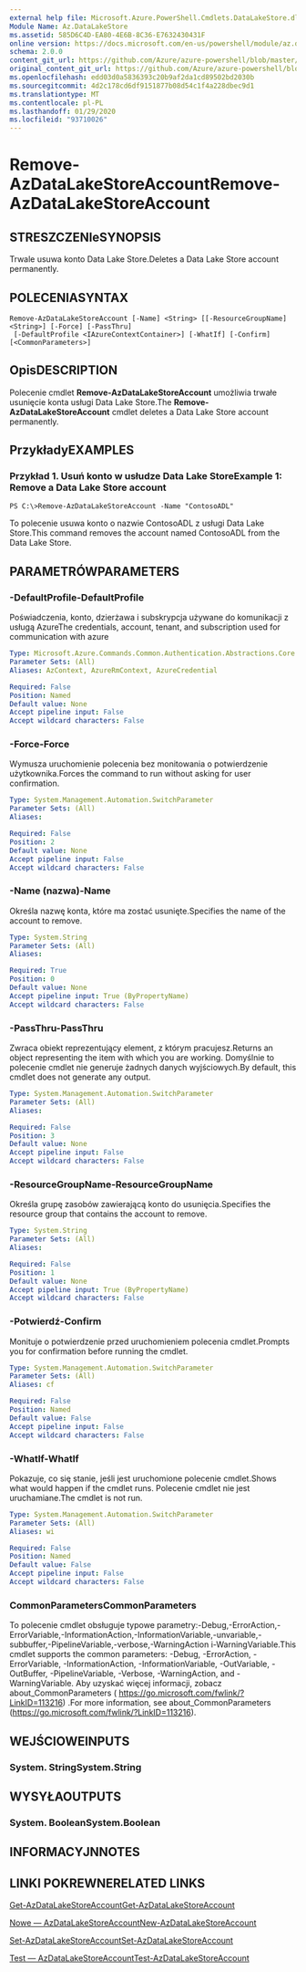 ```yaml
---
external help file: Microsoft.Azure.PowerShell.Cmdlets.DataLakeStore.dll-Help.xml
Module Name: Az.DataLakeStore
ms.assetid: 585D6C4D-EA80-4E6B-8C36-E7632430431F
online version: https://docs.microsoft.com/en-us/powershell/module/az.datalakestore/remove-azdatalakestoreaccount
schema: 2.0.0
content_git_url: https://github.com/Azure/azure-powershell/blob/master/src/DataLakeStore/DataLakeStore/help/Remove-AzDataLakeStoreAccount.md
original_content_git_url: https://github.com/Azure/azure-powershell/blob/master/src/DataLakeStore/DataLakeStore/help/Remove-AzDataLakeStoreAccount.md
ms.openlocfilehash: edd03d0a5836393c20b9af2da1cd89502bd2030b
ms.sourcegitcommit: 4d2c178cd6df9151877b08d54c1f4a228dbec9d1
ms.translationtype: MT
ms.contentlocale: pl-PL
ms.lasthandoff: 01/29/2020
ms.locfileid: "93710026"
---
```

# <span data-ttu-id="3d08b-101">Remove-AzDataLakeStoreAccount</span><span class="sxs-lookup"><span data-stu-id="3d08b-101">Remove-AzDataLakeStoreAccount</span></span>

## <span data-ttu-id="3d08b-102">STRESZCZENIe</span><span class="sxs-lookup"><span data-stu-id="3d08b-102">SYNOPSIS</span></span>
<span data-ttu-id="3d08b-103">Trwale usuwa konto Data Lake Store.</span><span class="sxs-lookup"><span data-stu-id="3d08b-103">Deletes a Data Lake Store account permanently.</span></span>

## <span data-ttu-id="3d08b-104">POLECENIA</span><span class="sxs-lookup"><span data-stu-id="3d08b-104">SYNTAX</span></span>

```
Remove-AzDataLakeStoreAccount [-Name] <String> [[-ResourceGroupName] <String>] [-Force] [-PassThru]
 [-DefaultProfile <IAzureContextContainer>] [-WhatIf] [-Confirm] [<CommonParameters>]
```

## <span data-ttu-id="3d08b-105">Opis</span><span class="sxs-lookup"><span data-stu-id="3d08b-105">DESCRIPTION</span></span>
<span data-ttu-id="3d08b-106">Polecenie cmdlet **Remove-AzDataLakeStoreAccount** umożliwia trwałe usunięcie konta usługi Data Lake Store.</span><span class="sxs-lookup"><span data-stu-id="3d08b-106">The **Remove-AzDataLakeStoreAccount** cmdlet deletes a Data Lake Store account permanently.</span></span>

## <span data-ttu-id="3d08b-107">Przykłady</span><span class="sxs-lookup"><span data-stu-id="3d08b-107">EXAMPLES</span></span>

### <span data-ttu-id="3d08b-108">Przykład 1. Usuń konto w usłudze Data Lake Store</span><span class="sxs-lookup"><span data-stu-id="3d08b-108">Example 1: Remove a Data Lake Store account</span></span>
```
PS C:\>Remove-AzDataLakeStoreAccount -Name "ContosoADL"
```

<span data-ttu-id="3d08b-109">To polecenie usuwa konto o nazwie ContosoADL z usługi Data Lake Store.</span><span class="sxs-lookup"><span data-stu-id="3d08b-109">This command removes the account named ContosoADL from the Data Lake Store.</span></span>

## <span data-ttu-id="3d08b-110">PARAMETRÓW</span><span class="sxs-lookup"><span data-stu-id="3d08b-110">PARAMETERS</span></span>

### <span data-ttu-id="3d08b-111">-DefaultProfile</span><span class="sxs-lookup"><span data-stu-id="3d08b-111">-DefaultProfile</span></span>
<span data-ttu-id="3d08b-112">Poświadczenia, konto, dzierżawa i subskrypcja używane do komunikacji z usługą Azure</span><span class="sxs-lookup"><span data-stu-id="3d08b-112">The credentials, account, tenant, and subscription used for communication with azure</span></span>

```yaml
Type: Microsoft.Azure.Commands.Common.Authentication.Abstractions.Core.IAzureContextContainer
Parameter Sets: (All)
Aliases: AzContext, AzureRmContext, AzureCredential

Required: False
Position: Named
Default value: None
Accept pipeline input: False
Accept wildcard characters: False
```

### <span data-ttu-id="3d08b-113">-Force</span><span class="sxs-lookup"><span data-stu-id="3d08b-113">-Force</span></span>
<span data-ttu-id="3d08b-114">Wymusza uruchomienie polecenia bez monitowania o potwierdzenie użytkownika.</span><span class="sxs-lookup"><span data-stu-id="3d08b-114">Forces the command to run without asking for user confirmation.</span></span>

```yaml
Type: System.Management.Automation.SwitchParameter
Parameter Sets: (All)
Aliases:

Required: False
Position: 2
Default value: None
Accept pipeline input: False
Accept wildcard characters: False
```

### <span data-ttu-id="3d08b-115">-Name (nazwa)</span><span class="sxs-lookup"><span data-stu-id="3d08b-115">-Name</span></span>
<span data-ttu-id="3d08b-116">Określa nazwę konta, które ma zostać usunięte.</span><span class="sxs-lookup"><span data-stu-id="3d08b-116">Specifies the name of the account to remove.</span></span>

```yaml
Type: System.String
Parameter Sets: (All)
Aliases:

Required: True
Position: 0
Default value: None
Accept pipeline input: True (ByPropertyName)
Accept wildcard characters: False
```

### <span data-ttu-id="3d08b-117">-PassThru</span><span class="sxs-lookup"><span data-stu-id="3d08b-117">-PassThru</span></span>
<span data-ttu-id="3d08b-118">Zwraca obiekt reprezentujący element, z którym pracujesz.</span><span class="sxs-lookup"><span data-stu-id="3d08b-118">Returns an object representing the item with which you are working.</span></span>
<span data-ttu-id="3d08b-119">Domyślnie to polecenie cmdlet nie generuje żadnych danych wyjściowych.</span><span class="sxs-lookup"><span data-stu-id="3d08b-119">By default, this cmdlet does not generate any output.</span></span>

```yaml
Type: System.Management.Automation.SwitchParameter
Parameter Sets: (All)
Aliases:

Required: False
Position: 3
Default value: None
Accept pipeline input: False
Accept wildcard characters: False
```

### <span data-ttu-id="3d08b-120">-ResourceGroupName</span><span class="sxs-lookup"><span data-stu-id="3d08b-120">-ResourceGroupName</span></span>
<span data-ttu-id="3d08b-121">Określa grupę zasobów zawierającą konto do usunięcia.</span><span class="sxs-lookup"><span data-stu-id="3d08b-121">Specifies the resource group that contains the account to remove.</span></span>

```yaml
Type: System.String
Parameter Sets: (All)
Aliases:

Required: False
Position: 1
Default value: None
Accept pipeline input: True (ByPropertyName)
Accept wildcard characters: False
```

### <span data-ttu-id="3d08b-122">-Potwierdź</span><span class="sxs-lookup"><span data-stu-id="3d08b-122">-Confirm</span></span>
<span data-ttu-id="3d08b-123">Monituje o potwierdzenie przed uruchomieniem polecenia cmdlet.</span><span class="sxs-lookup"><span data-stu-id="3d08b-123">Prompts you for confirmation before running the cmdlet.</span></span>

```yaml
Type: System.Management.Automation.SwitchParameter
Parameter Sets: (All)
Aliases: cf

Required: False
Position: Named
Default value: False
Accept pipeline input: False
Accept wildcard characters: False
```

### <span data-ttu-id="3d08b-124">-WhatIf</span><span class="sxs-lookup"><span data-stu-id="3d08b-124">-WhatIf</span></span>
<span data-ttu-id="3d08b-125">Pokazuje, co się stanie, jeśli jest uruchomione polecenie cmdlet.</span><span class="sxs-lookup"><span data-stu-id="3d08b-125">Shows what would happen if the cmdlet runs.</span></span>
<span data-ttu-id="3d08b-126">Polecenie cmdlet nie jest uruchamiane.</span><span class="sxs-lookup"><span data-stu-id="3d08b-126">The cmdlet is not run.</span></span>

```yaml
Type: System.Management.Automation.SwitchParameter
Parameter Sets: (All)
Aliases: wi

Required: False
Position: Named
Default value: False
Accept pipeline input: False
Accept wildcard characters: False
```

### <span data-ttu-id="3d08b-127">CommonParameters</span><span class="sxs-lookup"><span data-stu-id="3d08b-127">CommonParameters</span></span>
<span data-ttu-id="3d08b-128">To polecenie cmdlet obsługuje typowe parametry:-Debug,-ErrorAction,-ErrorVariable,-InformationAction,-InformationVariable,-unvariable,-subbuffer,-PipelineVariable,-verbose,-WarningAction i-WarningVariable.</span><span class="sxs-lookup"><span data-stu-id="3d08b-128">This cmdlet supports the common parameters: -Debug, -ErrorAction, -ErrorVariable, -InformationAction, -InformationVariable, -OutVariable, -OutBuffer, -PipelineVariable, -Verbose, -WarningAction, and -WarningVariable.</span></span> <span data-ttu-id="3d08b-129">Aby uzyskać więcej informacji, zobacz about_CommonParameters ( https://go.microsoft.com/fwlink/?LinkID=113216) .</span><span class="sxs-lookup"><span data-stu-id="3d08b-129">For more information, see about_CommonParameters (https://go.microsoft.com/fwlink/?LinkID=113216).</span></span>

## <span data-ttu-id="3d08b-130">WEJŚCIOWE</span><span class="sxs-lookup"><span data-stu-id="3d08b-130">INPUTS</span></span>

### <span data-ttu-id="3d08b-131">System. String</span><span class="sxs-lookup"><span data-stu-id="3d08b-131">System.String</span></span>

## <span data-ttu-id="3d08b-132">WYSYŁA</span><span class="sxs-lookup"><span data-stu-id="3d08b-132">OUTPUTS</span></span>

### <span data-ttu-id="3d08b-133">System. Boolean</span><span class="sxs-lookup"><span data-stu-id="3d08b-133">System.Boolean</span></span>

## <span data-ttu-id="3d08b-134">INFORMACYJN</span><span class="sxs-lookup"><span data-stu-id="3d08b-134">NOTES</span></span>

## <span data-ttu-id="3d08b-135">LINKI POKREWNE</span><span class="sxs-lookup"><span data-stu-id="3d08b-135">RELATED LINKS</span></span>

[<span data-ttu-id="3d08b-136">Get-AzDataLakeStoreAccount</span><span class="sxs-lookup"><span data-stu-id="3d08b-136">Get-AzDataLakeStoreAccount</span></span>](./Get-AzDataLakeStoreAccount.md)

[<span data-ttu-id="3d08b-137">Nowe — AzDataLakeStoreAccount</span><span class="sxs-lookup"><span data-stu-id="3d08b-137">New-AzDataLakeStoreAccount</span></span>](./New-AzDataLakeStoreAccount.md)

[<span data-ttu-id="3d08b-138">Set-AzDataLakeStoreAccount</span><span class="sxs-lookup"><span data-stu-id="3d08b-138">Set-AzDataLakeStoreAccount</span></span>](./Set-AzDataLakeStoreAccount.md)

[<span data-ttu-id="3d08b-139">Test — AzDataLakeStoreAccount</span><span class="sxs-lookup"><span data-stu-id="3d08b-139">Test-AzDataLakeStoreAccount</span></span>](./Test-AzDataLakeStoreAccount.md)


